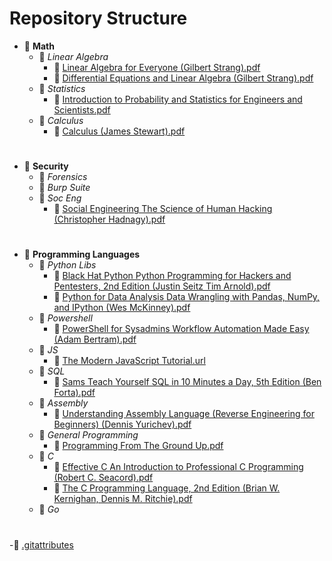 # Repository Structure

- 📂 __Math__
  - 📂 _Linear Algebra_
    - 📄 [Linear Algebra for Everyone (Gilbert Strang).pdf](Math/Linear%20Algebra/Linear%20Algebra%20for%20Everyone%20(Gilbert%20Strang).pdf)
    - 📄 [Differential Equations and Linear Algebra (Gilbert Strang).pdf](Math/Linear%20Algebra/Differential%20Equations%20and%20Linear%20Algebra%20(Gilbert%20Strang).pdf)
  - 📂 _Statistics_
    - 📄 [Introduction to Probability and Statistics for Engineers and Scientists.pdf](Introduction%20to%20Probability%20and%20Statistics%20for%20Engineers%20and%20Scientists.pdf)
  - 📂 _Calculus_
    - 📄 [Calculus (James Stewart).pdf](Calculus%20(James%20Stewart).pdf) 
      
#

- 📂 __Security__
  - 📂 _Forensics_
  - 📂 _Burp Suite_
  - 📂 _Soc Eng_
    - 📄 [Social Engineering The Science of Human Hacking (Christopher Hadnagy).pdf](Security/Soc%20Eng/Social%20Engineering%20The%20Science%20of%20Human%20Hacking%20(Christopher%20Hadnagy).pdf)

#

- 📂 __Programming Languages__
  - 📂 _Python Libs_
    - 📄 [Black Hat Python Python Programming for Hackers and Pentesters, 2nd Edition (Justin Seitz Tim Arnold).pdf](Programming_languages/Python_lib/Black%20Hat%20Python%20Python%20Programming%20for%20Hackers%20and%20Pentesters%2C%202nd%20Edition%20(Justin%20Seitz%20Tim%20Arnold).pdf)
    - 📄 [Python for Data Analysis Data Wrangling with Pandas, NumPy, and IPython (Wes McKinney).pdf](Programming_languages/Python_lib/Python%20for%20Data%20Analysis%20Data%20Wrangling%20with%20Pandas%2C%20NumPy%2C%20and%20IPython%20(Wes%20McKinney).pdf)
  - 📂 _Powershell_
    - 📄 [PowerShell for Sysadmins Workflow Automation Made Easy (Adam Bertram).pdf](Programming_languages/Powershell/PowerShell%20for%20Sysadmins%20Workflow%20Automation%20Made%20Easy%20(Adam%20Bertram).pdf)
  - 📂 _JS_
    - 📄 [The Modern JavaScript Tutorial.url](Programming_languages/JS/The%20Modern%20JavaScript%20Tutorial.url)
  - 📂 _SQL_
    - 📄 [Sams Teach Yourself SQL in 10 Minutes a Day, 5th Edition (Ben Forta).pdf](Programming_languages/SQL/Sams%20Teach%20Yourself%20SQL%20in%2010%20Minutes%20a%20Day%2C%205th%20Edition%20(Ben%20Forta).pdf)
  - 📂 _Assembly_
    - 📄 [Understanding Assembly Language (Reverse Engineering for Beginners) (Dennis Yurichev).pdf](Programming_languages/Assembly/Understanding%20Assembly%20Language%20(Reverse%20Engineering%20for%20Beginners)%20(Dennis%20Yurichev).pdf)
  - 📂 _General Programming_
    - 📄 [Programming From The Ground Up.pdf](Programming%20Languages/General%20Porgramming/Programming%20From%20The%20Ground%20Up.pdf)
  - 📂 _C_
    - 📄 [Effective C An Introduction to Professional C Programming (Robert C. Seacord).pdf](Programming_languages/C/Effective%20C%20An%20Introduction%20to%20Professional%20C%20Programming%20(Robert%20C.%20Seacord).pdf)
    - 📄 [The C Programming Language, 2nd Edition (Brian W. Kernighan, Dennis M. Ritchie).pdf](Programming_languages/C/The%20C%20Programming%20Language%2C%202nd%20Edition%20(Brian%20W.%20Kernighan%2C%20Dennis%20M.%20Ritchie).pdf)
  - 📂 _Go_

#

-📄 [.gitattributes](.gitattributes)

